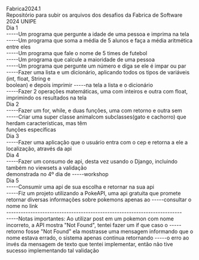 Fabrica2024.1<br/>
Repositório para subir os arquivos dos desafios da Fabrica de Software 2024 UNIPE<br/>
Dia 1<br/>
-----Um programa que pergunte a idade de uma pessoa e imprima na tela<br/>
-----Um programa que soma a média de 5 alunos e faça a média aritmética entre eles<br/>
-----Um programa que fale o nome de 5 times de futebol<br/>
-----Um programa que calcule a maioridade de uma pessoa<br/>
-----Um programa que pergunte um número e diga se ele é impar ou par<br/>
-----Fazer uma lista e um dicionário, aplicando todos os tipos de variáveis (int, float, String e <br/>boolean) e depois imprimir -----na tela a lista  e o dicionário<br/>
-----Fazer 2 operações matemáticas, uma com inteiros e outra com float, imprimindo os resultados na tela<br/>
Dia 2<br/>
-----Fazer um for, while, e duas funções, uma com retorno e outra sem<br/>
-----Criar uma super classe animalcom subclasses(gato e cachorro) que herdam características, mas têm <br/>funções específicas<br/>
Dia 3<br/>
-----Fazer uma aplicação que o usuário entra com o cep e retorna a ele a localização, através da api<br/>
Dia 4 <br/>
-----Fazer um consumo de api, desta vez usando o Django, incluindo também no viewsets a validação <br/>demonstrada no 4º dia de -----workshop<br/>
Dia 5<br/>
-----Consumir uma api de sua escolha e retornar na sua api<br/>
-----Fiz um projeto utilizando a PokeAPI, uma api gratuita que promete retornar diversas informações sobre pokemons apenas ao -----consultar o nome no link</br>
    -------------------------------------------------------------------------</br>
-----Notas importantes: Ao utilizar post em um pokemon com nome incorreto, a API mostra "Not Found", tentei fazer um if que caso o -----retorno fosse "Not Found" ela mostrasse uma mensagem informando que o nome estava errado, o sistema apenas continua retornando -----o erro ao invés da mensagem de texto que tentei implementar, então não tive sucesso implementando tal validação